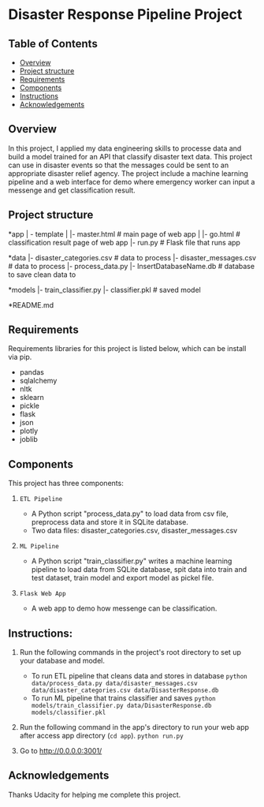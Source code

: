 # Disaster Response Pipeline Project

## Table of Contents

* [Overview](#project-overview)
* [Project structure](#project-structure)
* [Requirements](#requirements)
* [Components](#components)
* [Instructions](#instructions)
* [Acknowledgements](#acknowledgements)

## Overview

In this project, I applied my data engineering skills to processe data and build a model trained for an API that classify disaster text data. This project can use in disaster events so that the messages could be sent to an appropriate disaster relief agency. The project include a machine learning pipeline and a web interface for demo where emergency worker can input a messenge and get classification result.

## Project structure
*app
| - template
| |- master.html # main page of web app
| |- go.html # classification result page of web app
|- run.py # Flask file that runs app

*data
|- disaster_categories.csv # data to process
|- disaster_messages.csv # data to process
|- process_data.py
|- InsertDatabaseName.db # database to save clean data to

*models
|- train_classifier.py
|- classifier.pkl # saved model

*README.md
## Requirements

Requirements libraries for this project is listed below, which can be install via pip.

* pandas
* sqlalchemy
* nltk
* sklearn
* pickle
* flask
* json
* plotly
* joblib



## Components

This project has three components:

1. `ETL Pipeline`
    * A Python script "process_data.py" to load data from csv file, preprocess data and store it in SQLite database.
    * Two data files: disaster_categories.csv, disaster_messages.csv

2. `ML Pipeline`
    * A Python script "train_classifier.py" writes a machine learning pipeline to load data from SQLite database, spit data into train and test dataset, train model and export model as pickel file.

3. `Flask Web App`
    * A web app to demo how messenge can be classification.
## Instructions:
1. Run the following commands in the project's root directory to set up your database and model.

    - To run ETL pipeline that cleans data and stores in database
        `python data/process_data.py data/disaster_messages.csv data/disaster_categories.csv data/DisasterResponse.db`
    - To run ML pipeline that trains classifier and saves
        `python models/train_classifier.py data/DisasterResponse.db models/classifier.pkl`

2. Run the following command in the app's directory to run your web app after access app directory (`cd app`).
    `python run.py`

3. Go to http://0.0.0.0:3001/

## Acknowledgements
Thanks Udacity for helping me complete this project.